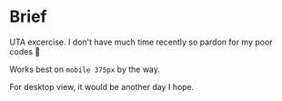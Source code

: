 # Brief

UTA excercise. I don't have much time recently so pardon for my poor codes 🥹

Works best on `mobile 375px` by the way.

For desktop view, it would be another day I hope.
